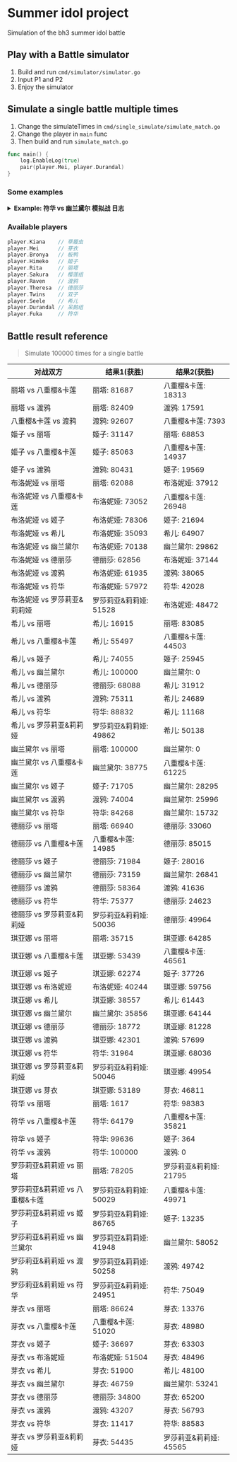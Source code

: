 # Summer idol project

Simulation of the bh3 summer idol battle

## Play with a Battle simulator

1. Build and run `cmd/simulator/simulator.go`
2. Input P1 and P2
3. Enjoy the simulator

## Simulate a single battle multiple times

1. Change the simulateTimes in `cmd/single_simulate/simulate_match.go`
2. Change the player in `main` func
3. Then build and run `simulate_match.go`
```go
func main() {
	log.EnableLog(true)
	pair(player.Mei, player.Durandal)
}
```

### Some examples

<details><summary><strong>Example: 符华 vs 幽兰黛尔 模拟战 日志</strong></summary>
<pre>
===== 比赛开始 =====
===== 回合 1 开始 =====
符华 普攻 造成 17 点元素伤害
幽兰黛尔 当前剩余 83 HP
幽兰黛尔 的攻击上升了 3 点
幽兰黛尔 普攻 造成 7 点伤害
符华 当前剩余 93 HP
===== 回合 1 结束 =====
===== 回合 2 开始 =====
符华 普攻 造成 17 点元素伤害
幽兰黛尔 当前剩余 66 HP
幽兰黛尔 的攻击上升了 3 点
幽兰黛尔 普攻 造成 10 点伤害
符华 当前剩余 83 HP
===== 回合 2 结束 =====
===== 回合 3 开始 =====
符华 发动技能 形之笔墨! 造成 18 点元素伤害
幽兰黛尔 触发弹反! 免疫伤害并返还 15 点伤害
符华 当前剩余 68 HP
幽兰黛尔 触发弹反! 免疫对方对己方命中率的影响
幽兰黛尔 的攻击上升了 3 点
幽兰黛尔 普攻 造成 13 点伤害
符华 当前剩余 55 HP
===== 回合 3 结束 =====
===== 回合 4 开始 =====
符华 普攻 造成 17 点元素伤害
幽兰黛尔 当前剩余 49 HP
幽兰黛尔 的攻击上升了 3 点
幽兰黛尔 普攻 造成 16 点伤害
符华 当前剩余 39 HP
===== 回合 4 结束 =====
===== 回合 5 开始 =====
符华 普攻 造成 17 点元素伤害
幽兰黛尔 当前剩余 32 HP
幽兰黛尔 的攻击上升了 3 点
幽兰黛尔 普攻 造成 19 点伤害
符华 当前剩余 20 HP
===== 回合 5 结束 =====
===== 回合 6 开始 =====
符华 发动技能 形之笔墨! 造成 18 点元素伤害
幽兰黛尔 当前剩余 14 HP
幽兰黛尔 的命中率下降了 25 点
幽兰黛尔 的攻击上升了 3 点
幽兰黛尔 普攻 造成 22 点伤害
符华 当前剩余 -2 HP
符华 死亡
幽兰黛尔 Wins !
===== 比赛结束 =====

Process finished with exit code 0
</pre></details>

### Available players
```go
player.Kiana    // 草履虫
player.Mei      // 芽衣
player.Bronya   // 板鸭
player.Himeko   // 姬子
player.Rita     // 丽塔
player.Sakura   // 樱莲组
player.Raven    // 渡鸦
player.Theresa  // 德丽莎
player.Twins    // 双子
player.Seele    // 希儿
player.Durandal // 呆鹅组
player.Fuka     // 符华
```

## Battle result reference 
> Simulate 100000 times for a single battle

| 对战双方                       | 结果1(获胜)            | 结果2(获胜)            |
|--------------------------------|------------------------|------------------------|
| 丽塔 vs 八重樱&卡莲            | 丽塔: 81687            | 八重樱&卡莲: 18313     |
| 丽塔 vs 渡鸦                   | 丽塔: 82409            | 渡鸦: 17591            |
| 八重樱&卡莲 vs 渡鸦            | 渡鸦: 92607            | 八重樱&卡莲: 7393      |
| 姬子 vs 丽塔                   | 姬子: 31147            | 丽塔: 68853            |
| 姬子 vs 八重樱&卡莲            | 姬子: 85063            | 八重樱&卡莲: 14937     |
| 姬子 vs 渡鸦                   | 渡鸦: 80431            | 姬子: 19569            |
| 布洛妮娅 vs 丽塔               | 丽塔: 62088            | 布洛妮娅: 37912        |
| 布洛妮娅 vs 八重樱&卡莲        | 布洛妮娅: 73052        | 八重樱&卡莲: 26948     |
| 布洛妮娅 vs 姬子               | 布洛妮娅: 78306        | 姬子: 21694            |
| 布洛妮娅 vs 希儿               | 布洛妮娅: 35093        | 希儿: 64907            |
| 布洛妮娅 vs 幽兰黛尔           | 布洛妮娅: 70138        | 幽兰黛尔: 29862        |
| 布洛妮娅 vs 德丽莎             | 德丽莎: 62856          | 布洛妮娅: 37144        |
| 布洛妮娅 vs 渡鸦               | 布洛妮娅: 61935        | 渡鸦: 38065            |
| 布洛妮娅 vs 符华               | 布洛妮娅: 57972        | 符华: 42028            |
| 布洛妮娅 vs 罗莎莉亚&莉莉娅    | 罗莎莉亚&莉莉娅: 51528 | 布洛妮娅: 48472        |
| 希儿 vs 丽塔                   | 希儿: 16915            | 丽塔: 83085            |
| 希儿 vs 八重樱&卡莲            | 希儿: 55497            | 八重樱&卡莲: 44503     |
| 希儿 vs 姬子                   | 希儿: 74055            | 姬子: 25945            |
| 希儿 vs 幽兰黛尔               | 希儿: 100000           | 幽兰黛尔: 0            |
| 希儿 vs 德丽莎                 | 德丽莎: 68088          | 希儿: 31912            |
| 希儿 vs 渡鸦                   | 渡鸦: 75311            | 希儿: 24689            |
| 希儿 vs 符华                   | 符华: 88832            | 希儿: 11168            |
| 希儿 vs 罗莎莉亚&莉莉娅        | 罗莎莉亚&莉莉娅: 49862 | 希儿: 50138            |
| 幽兰黛尔 vs 丽塔               | 丽塔: 100000           | 幽兰黛尔: 0            |
| 幽兰黛尔 vs 八重樱&卡莲        | 幽兰黛尔: 38775        | 八重樱&卡莲: 61225     |
| 幽兰黛尔 vs 姬子               | 姬子: 71705            | 幽兰黛尔: 28295        |
| 幽兰黛尔 vs 渡鸦               | 渡鸦: 74004            | 幽兰黛尔: 25996        |
| 幽兰黛尔 vs 符华               | 符华: 84268            | 幽兰黛尔: 15732        |
| 德丽莎 vs 丽塔                 | 丽塔: 66940            | 德丽莎: 33060          |
| 德丽莎 vs 八重樱&卡莲          | 八重樱&卡莲: 14985     | 德丽莎: 85015          |
| 德丽莎 vs 姬子                 | 德丽莎: 71984          | 姬子: 28016            |
| 德丽莎 vs 幽兰黛尔             | 德丽莎: 73159          | 幽兰黛尔: 26841        |
| 德丽莎 vs 渡鸦                 | 德丽莎: 58364          | 渡鸦: 41636            |
| 德丽莎 vs 符华                 | 符华: 75377            | 德丽莎: 24623          |
| 德丽莎 vs 罗莎莉亚&莉莉娅      | 罗莎莉亚&莉莉娅: 50036 | 德丽莎: 49964          |
| 琪亚娜 vs 丽塔                 | 丽塔: 35715            | 琪亚娜: 64285          |
| 琪亚娜 vs 八重樱&卡莲          | 琪亚娜: 53439          | 八重樱&卡莲: 46561     |
| 琪亚娜 vs 姬子                 | 琪亚娜: 62274          | 姬子: 37726            |
| 琪亚娜 vs 布洛妮娅             | 布洛妮娅: 40244        | 琪亚娜: 59756          |
| 琪亚娜 vs 希儿                 | 琪亚娜: 38557          | 希儿: 61443            |
| 琪亚娜 vs 幽兰黛尔             | 幽兰黛尔: 35856        | 琪亚娜: 64144          |
| 琪亚娜 vs 德丽莎               | 德丽莎: 18772          | 琪亚娜: 81228          |
| 琪亚娜 vs 渡鸦                 | 琪亚娜: 42301          | 渡鸦: 57699            |
| 琪亚娜 vs 符华                 | 符华: 31964            | 琪亚娜: 68036          |
| 琪亚娜 vs 罗莎莉亚&莉莉娅      | 罗莎莉亚&莉莉娅: 50046 | 琪亚娜: 49954          |
| 琪亚娜 vs 芽衣                 | 琪亚娜: 53189          | 芽衣: 46811            |
| 符华 vs 丽塔                   | 丽塔: 1617             | 符华: 98383            |
| 符华 vs 八重樱&卡莲            | 符华: 64179            | 八重樱&卡莲: 35821     |
| 符华 vs 姬子                   | 符华: 99636            | 姬子: 364              |
| 符华 vs 渡鸦                   | 符华: 100000           | 渡鸦: 0                |
| 罗莎莉亚&莉莉娅 vs 丽塔        | 丽塔: 78205            | 罗莎莉亚&莉莉娅: 21795 |
| 罗莎莉亚&莉莉娅 vs 八重樱&卡莲 | 罗莎莉亚&莉莉娅: 50029 | 八重樱&卡莲: 49971     |
| 罗莎莉亚&莉莉娅 vs 姬子        | 罗莎莉亚&莉莉娅: 86765 | 姬子: 13235            |
| 罗莎莉亚&莉莉娅 vs 幽兰黛尔    | 罗莎莉亚&莉莉娅: 41948 | 幽兰黛尔: 58052        |
| 罗莎莉亚&莉莉娅 vs 渡鸦        | 罗莎莉亚&莉莉娅: 50258 | 渡鸦: 49742            |
| 罗莎莉亚&莉莉娅 vs 符华        | 罗莎莉亚&莉莉娅: 24951 | 符华: 75049            |
| 芽衣 vs 丽塔                   | 丽塔: 86624            | 芽衣: 13376            |
| 芽衣 vs 八重樱&卡莲            | 八重樱&卡莲: 51020     | 芽衣: 48980            |
| 芽衣 vs 姬子                   | 姬子: 36697            | 芽衣: 63303            |
| 芽衣 vs 布洛妮娅               | 布洛妮娅: 51504        | 芽衣: 48496            |
| 芽衣 vs 希儿                   | 芽衣: 51900            | 希儿: 48100            |
| 芽衣 vs 幽兰黛尔               | 芽衣: 46759            | 幽兰黛尔: 53241        |
| 芽衣 vs 德丽莎                 | 德丽莎: 34800          | 芽衣: 65200            |
| 芽衣 vs 渡鸦                   | 渡鸦: 43207            | 芽衣: 56793            |
| 芽衣 vs 符华                   | 芽衣: 11417            | 符华: 88583            |
| 芽衣 vs 罗莎莉亚&莉莉娅        | 芽衣: 54435            | 罗莎莉亚&莉莉娅: 45565 |
